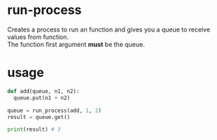 # run-process
Creates a process to run an function and gives you a queue to receive values from function.  
The function first argument **must** be the queue.  

# usage
```python
def add(queue, n1, n2):
  queue.put(n1 + n2)

queue = run_process(add, 1, 2)
result = queue.get()

print(result) # 3
```